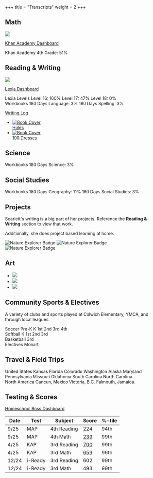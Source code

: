 
+++
title = "Transcripts"
weight = 2
+++

## Math

<img src="/images/testing/mathrit.png" />

[Khan Academy Dashboard](https://www.khanacademy.org/parent/activity-report)

<div class="pills">
    <span class="category">Khan Academy</span>
    <span style="--progress: 51%">4th Grade: 51%</span>
</div>

## Reading & Writing

<img src="/images/testing/readingrit.png" />

[Lexia Dashboard](https://www.mylexia.com/mylexiaweb/app/index.html#/12443/reading/classes/22176428/core5)

<div class="pills">
    <span class="category">Lexia Levels</span>
    <span style="--progress: 100%">Level 16: 100%</span>
    <span style="--progress: 47%">Level 17: 47%</span>
    <span style="--progress: 0%">Level 18: 0%</span>
</div>

<div class="pills">
    <span class="category">Workbooks</span>
    <span style="--progress: 3%">180 Days Language: 3%</span>
    <span style="--progress: 3%">180 Days Spelling: 3%</span>
</div>

[Writing Log](/patterns/writing/)

<ul class="book-list">
    <li class="book-container">
        <a href="/writing/holes">
            <div class="book">
                <div class="book-spine"></div>
                <div class="book-cover">
                    <img src="/images/books/holes.jpg" alt="Book Cover">
                    <div class="book-title">Holes</div>
                </div>
            </div>
        </a>
    </li>
    <li class="book-container">
        <a href="/writing/holes">
            <div class="book">
                <div class="book-spine"></div>
                <div class="book-cover">
                    <img src="/images/books/100dresses.jpg" alt="Book Cover">
                    <div class="book-title">100 Dresses</div>
                </div>
            </div>
        </a>
    </li>
</ul>

## Science

<div class="pills">
    <span class="category">Workbooks</span>
    <span style="--progress: 3%">180 Days Science: 3%</span>
</div>

## Social Studies

<div class="pills">
    <span class="category">Workbooks</span>
    <span style="--progress: 11%">180 Days Geography: 11%</span>
    <span style="--progress: 3%">180 Days Social Studies: 3%</span>
</div>

## Projects

Scarlett's writing is a big part of her projects. Reference the **Reading & Writing** section to view that work.

Additionally, she does project based learning at home.

<img src="/images/hero/5krace.jpg" class="girl-scout-badge" alt="Nature Explorer Badge" title="5k Adventure">
<img src="/images/hero/animals.jpg" class="girl-scout-badge" alt="Nature Explorer Badge" title="World Animals">
<img src="/images/hero/cookies.jpg" class="girl-scout-badge" alt="Nature Explorer Badge" title="Egg Free Baking">

## Art

<ul class="art-gallery">
    <li class="art">
        <img src="/images/art/shiloh.jpg" />
    </li>
    <li class="art">
        <img src="/images/art/knight.jpg" />
    </li>
    <li class="art">
        <img src="/images/art/cyclops.jpg" />
    </li>
</ul>

## Community Sports & Electives

A variety of clubs and sports played at Colwich Elementary, YMCA, and through local leagues.

<div class="pills">
    <span class="category">Soccer</span>
    <span>Pre-K</span>
    <span>K</span>
    <span>1st</span>
    <span>2nd</span>
    <span>3rd</span>
    <span>4th</span>
</div>

<div class="pills">
    <span class="category">Softball</span>
    <span>K</span>
    <span>1st</span>
    <span>2nd</span>
    <span>3rd</span>
</div>

<div class="pills">
    <span class="category">Basketball</span>
    <span>3rd</span>
</div>

<div class="pills">
    <span class="category">Electives</span>
    <span>Monart</span>
</div>

## Travel & Field Trips

<div id="map"></div>

<div class="pills">
    <span class="category">United States</span>
    <span>Kansas</span>
    <span>Florida</span>
    <span>Colorado</span>
    <span>Washington</span>
    <span>Alaska</span>
    <span>Maryland</span>
    <span>Pennsylvania</span>
    <span>Missouri</span>
    <span>Oklahoma</span>
    <span>South Carolina</span>
    <span>North Carolina</span>
</div>

<div class="pills">
    <span class="category">North America</span>
    <span>Cancun, Mexico</span>
    <span>Victoria, B.C.</span>
    <span>Falmouth, Jamaica.</span>
</div>

## Testing & Scores

[Homeschool Boss Dashboard](https://app.homeschoolboss.com/map-testing)

| Date     | Test    | Subject | Score | %-tile |
|----------|---------|---------|-------|--------|
| 9/25  | MAP     | 4th Reading | [224](/records/4thMAPFall.pdf)   | 94th    |
| 9/25  | MAP     | 4th Math    | [239](/records/4thMAPFall.pdf)   | 99th    |
| 4/25 | KAP | 3rd Reading | [700](/records/3rdKAP.pdf)   | 99th   |
| 4/25 | KAP | 3rd Math    | [659](/records/3rdKAP.pdf)   | 96th   |
| 12/24 | i-Ready | 3rd Reading | 602   | 99th   |
| 12/24 | i-Ready | 3rd Math    | 493   | 99th   |
